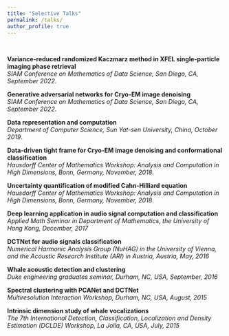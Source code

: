 ```yaml
---
title: "Selective Talks"
permalink: /talks/
author_profile: true
---
```

<br>

<b> Variance-reduced randomized Kaczmarz method in XFEL single-particle imaging phase retrieval </b>  <br> 
<i> SIAM Conference on Mathematics of Data Science, San Diego, CA, September 2022</i>.

<b> Generative adversarial networks for Cryo-EM image denoising </b>  <br> 
<i> SIAM Conference on Mathematics of Data Science, San Diego, CA, September 2022</i>.

<b> Data representation and computation </b>  <br> 
<i> Department of Computer Science, Sun Yat-sen University, China, October 2019</i>.

<b> Data-driven tight frame for Cryo-EM image denoising and conformational classification </b> <br> 
<i> Hausdorff Center of Mathematics Workshop: Analysis and Computation in High Dimensions, Bonn, Germany, November, 2018</i>.

<b> Uncertainty quantification of modified Cahn-Hilliard equation </b> <br> 
<i> Hausdorff Center of Mathematics Workshop: Analysis and Computation in High Dimensions, Bonn, Germany, November, 2018</i>.

<b> Deep learning application in audio signal computation and classification </b> <br> 
<i> Applied Math Seminar in Department of Mathematics, the University of Hong Kong, December, 2017 </i>
  
<b> DCTNet for audio signals classification </b> <br> 
<i> Numerical Harmonic Analysis Group (NuHAG) in the University of Vienna, and the Acoustic Research Institute (ARI) in Austria, Austria, May, 2016 </i> 
  
<b> Whale acoustic detection and clustering </b> <br> 
<i> Duke engineering graduates seminar, Durham, NC, USA, September, 2016 </i> 
  
<b> Spectral clustering with PCANet and DCTNet </b> <br> 
<i> Multiresolution Interaction Workshop, Durham, NC, USA, August, 2015 </i>  

<b> Intrinsic dimension study of whale vocalizations </b> <br> 
<i> The 7th International Detection, Classification, Localization and Density Estimation (DCLDE) Workshop, La Jolla, CA, USA, July, 2015 </i>    
